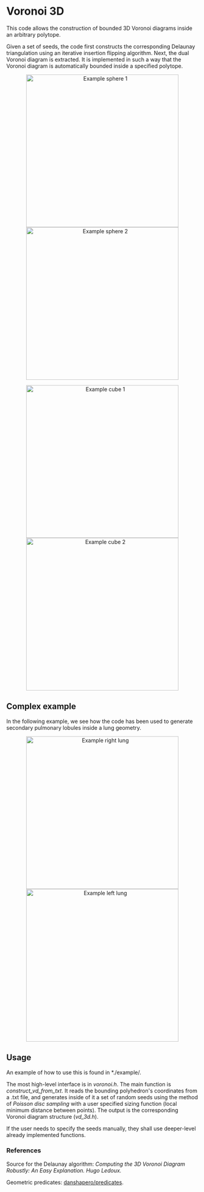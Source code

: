 # Voronoi 3D
This code allows the construction of bounded 3D Voronoi diagrams inside an arbitrary polytope. 

Given a set of seeds, the code first constructs the corresponding Delaunay triangulation using an iterative insertion flipping algorithm. Next, the dual Voronoi diagram is extracted. It is implemented in such a way that the Voronoi diagram is automatically bounded inside a specified polytope.


<p align="center">
<img src="./example/curated_images/sph_v1.png" alt="Example sphere 1" width="400" height="auto" />
<img src="./example/curated_images/sph_v3.png" alt="Example sphere 2" width="400" height="auto">
</p>
<p align="center">
<img src="./example/curated_images/cube_v1.png" alt="Example cube 1" width="400" height="auto" />
<img src="./example/curated_images/cube_v4.png" alt="Example cube 2" width="400" height="auto">
</p>


## Complex example
In the following example, we see how the code has been used to generate secondary pulmonary lobules inside a lung geometry.

<p align="center">
<img src="./example/curated_images/R_v2.png" alt="Example right lung" width="400" height="auto" />
<img src="./example/curated_images/L_v4.png" alt="Example left lung" width="400" height="auto">
</p>

## Usage
An example of how to use this is found in *./example/.

The most high-level interface is in *voronoi.h*. The main function is *construct_vd_from_txt*. It reads the bounding polyhedron's coordinates from a .txt file, and generates inside of it a set of random seeds using the method of *Poisson disc sampling* with a user specified sizing function (local minimum distance between points). The output is the corresponding Voronoi diagram structure (*vd_3d.h*). 

If the user needs to specify the seeds manually, they shall use deeper-level already implemented functions.

### References
Source for the Delaunay algorithm: *Computing the 3D Voronoi Diagram Robustly: An Easy Explanation. Hugo Ledoux.*

Geometric predicates: [danshapero/predicates](https://github.com/danshapero/predicates).
